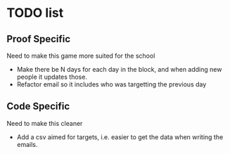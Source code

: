 # TODO list

## Proof Specific

Need to make this game more suited for the school

- Make there be N days for each day in the block, and when adding new people it updates those.
- Refactor email so it includes who was targetting the previous day

## Code Specific

Need to make this cleaner

- Add a csv aimed for targets, i.e. easier to get the data when writing the emails.

